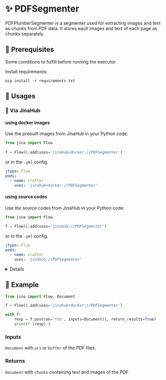 # ✨ PDFSegmenter

PDFPlumberSegmenter is a segmenter used for extracting images and text as chunks from PDF data. It stores each images and text of each page as chunks separately.


## 🌱 Prerequisites

Some conditions to fulfill before running the executor

Install requirements:

`pip install -r requirements.txt`

## 🚀 Usages

### 🚚 Via JinaHub

#### using docker images
Use the prebuilt images from JinaHub in your Python code: 

```python
from jina import Flow
	
f = Flow().add(uses='jinahub+docker://PDFSegmenter')
```

or in the `.yml` config.
	
```yaml
jtype: Flow
pods:
  - name: crafter
    uses: 'jinahub+docker://PDFSegmenter'
```

#### using source codes
Use the source codes from JinaHub in your Python code:

```python
from jina import Flow
	
f = Flow().add(uses='jinahub://PDFSegmenter')
```

or in the `.yml` config.

```yaml
jtype: Flow
pods:
  - name: crafter
    uses: 'jinahub://PDFSegmenter'
```
<details>

### 📦️ Via Pypi

1. Install the `executors` package.

	```bash
	pip install git+https://github.com/jina-ai/executors
	```

1. Use `PDFSegmenter` in your code

   ```python
   from jina import Flow
   from jinahub.crafters.PDFSegmenter.pdf_segmenter import PDFSegmenter
   
   f = Flow().add(uses=PDFSegmenter)
   ```


### 🐳 Via Docker

1. Clone the repo and build the docker image

	```shell
	git clone https://github.com/jina-ai/executors
	cd executors/jinahub/crafters/PDFSegmenter
	docker build -t executor-pdf-crafter .
	```

1. Use `executor-pdf-crafter` in your codes

	```python
	from jina import Flow
	
	f = Flow().add(uses='docker://executor-pdf-crafter:latest')
	```
	
</details>

## 🎉️ Example 


```python
from jina import Flow, Document

f = Flow().add(uses='jinahub+docker://PDFSegmenter')

with f:
    resp = f.post(on='foo', inputs=Document(), return_results=True)
	print(f'{resp}')
```

### Inputs 

`Document` with `uri` or `buffer` of the PDF files. 

### Returns

`Document` with `chunks` containing text and images of the PDF

